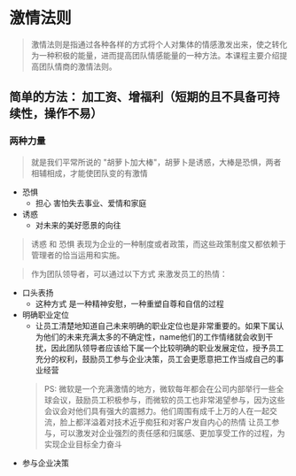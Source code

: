# 激情法则
> 激情法则是指通过各种各样的方式将个人对集体的情感激发出来，使之转化为一种积极的能量，进而提高团队情感能量的一种方法。本课程主要介绍提高团队情商的激情法则。

## 简单的方法： 加工资、增福利（短期的且不具备可持续性，操作不易）

### 两种力量
> 就是我们平常所说的 "胡萝卜加大棒"，胡萝卜是诱惑，大棒是恐惧，两者相辅相成，才能使团队变的有激情
* 恐惧
    - 担心 害怕失去事业、爱情和家庭
* 诱惑
    - 对未来的美好愿景的向往

> 诱惑 和 恐惧 表现为企业的一种制度或者政策，而这些政策制度又都依赖于管理者的恰当运用和实施。

> 作为团队领导者，可以通过以下方式 来激发员工的热情：
* 口头表扬
    - 这种方式 是一种精神安慰，一种重塑自尊和自信的过程
* 明确职业定位
    - 让员工清楚地知道自己未来明确的职业定位也是非常重要的。如果下属认为他们的未来充满太多的不确定性，name他们的工作情绪就会收到干扰，因此团队领导者应该给下属一个比较明确的职业发展定位，授予员工充分的权利，鼓励员工参与企业决策，员工会更愿意把工作当成自己的事业经营
    > PS: 微软是一个充满激情的地方，微软每年都会在公司内部举行一些全球会议，鼓励员工积极参与，而微软的员工也非常渴望参与，因为这些会议会对他们具有强大的震撼力。他们周围有成千上万的人在一起交流，脸上都洋溢着对技术近乎痴狂和对客户发自内心的热情
    让员工参与，可以激发对企业强烈的责任感和归属感、更加享受工作的过程，为实现企业目标全力奋斗
* 参与企业决策
